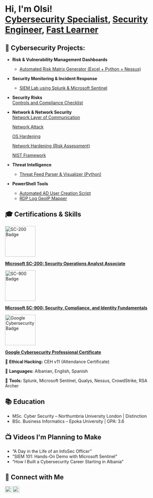<h1>Hi, I'm Olsi! <br/><a href="https://github.com/olsidoci">Cybersecurity Specialist</a>, <a href="https://www.linkedin.com/in/olsidoci">Security Engineer</a>, <a href="#">Fast Learner</a></h1>

<h2>🔐 Cybersecurity Projects:</h2>

- <b>Risk & Vulnerability Management Dashboards</b>  
  - [Automated Risk Matrix Generator (Excel + Python + Nessus)](https://github.com/olsidoci/risk-matrix-generator)
- <b>Security Monitoring & Incident Response</b>  
  - [SIEM Lab using Splunk & Microsoft Sentinel](https://github.com/olsidoci/siem-lab)
- <b>Security Risks</b>  
  [Controls and Compliance Checklist](https://github.com/Olsidoci/olsidoci/blob/main/Projects/Control%20%26%20Compliance%20X.pdf)

- <b>Network & Network Security</b>  
  [Network Layer of Communication](https://github.com/Olsidoci/olsidoci/blob/main/Projects/Network%20Layer%20Communication.pdf)

  [Network Attack](https://github.com/Olsidoci/olsidoci/blob/main/Projects/Analyze%20Network%20Attacks.pdf)

  [OS Hardening](https://github.com/Olsidoci/olsidoci/blob/main/Projects/Apply%20OS%20hardening%20techniques.pdf)

  [Network Hardening (Risk Assessment)](https://github.com/Olsidoci/olsidoci/blob/main/Projects/Analysis%20of%20network%20hardening%20(Risk%20Assesment).pdf)

  [NIST Framework](https://github.com/Olsidoci/olsidoci/blob/main/Projects/NIST%20Framework%20.pdf)
  

- <b>Threat Intelligence</b>  
  - [Threat Feed Parser & Visualizer (Python)](https://github.com/olsidoci/threat-feed-parser)
- <b>PowerShell Tools</b>  
  - [Automated AD User Creation Script](https://github.com/olsidoci/ad-user-creation)
  - [RDP Log GeoIP Mapper](https://github.com/olsidoci/rdp-geoip-mapper)

<h2>🎓 Certifications & Skills</h2>

<!-- Microsoft SC-200 -->
<a href="https://learn.microsoft.com/en-gb/users/olsidoci/credentials/3b6c7498981e45d?ref=https%3A%2F%2Fwww.linkedin.com%2F" target="_blank">
  <img src="https://intunedin.files.wordpress.com/2021/06/image.png" alt="SC-200 Badge" width="100"/>
</a>
<p>
  <a href="https://learn.microsoft.com/en-gb/users/olsidoci/credentials/3b6c7498981e45d?ref=https%3A%2F%2Fwww.linkedin.com%2F" target="_blank">
    <strong>Microsoft SC-200: Security Operations Analyst Associate</strong>
  </a>
</p>

<!-- Microsoft SC-900 -->
<a href="https://learn.microsoft.com/en-us/users/olsidoci/credentials/77b71d0b2a63c789?ref=https%3A%2F%2Fwww.linkedin.com%2F" target="_blank">
  <img src="https://learn.microsoft.com/en-us/media/learn/certification/badges/microsoft-certified-fundamentals-badge.svg" alt="SC-900 Badge" width="100"/>
</a>
<p>
  <a href="https://learn.microsoft.com/en-us/users/olsidoci/credentials/77b71d0b2a63c789?ref=https%3A%2F%2Fwww.linkedin.com%2F" target="_blank">
    <strong>Microsoft SC-900: Security, Compliance, and Identity Fundamentals</strong>
  </a>
</p>

<!-- Google Cybersecurity -->
<a href="https://www.coursera.org/account/accomplishments/professional-cert/certificate/2BRW8EEC0I5Q" target="_blank">
  <img src="https://images.credly.com/images/0bf0f2da-a699-4c82-82e2-56dcf1f2e1c7/image.png" alt="Google Cybersecurity Badge" width="100"/>
</a>
<p>
  <a href="https://www.coursera.org/account/accomplishments/professional-cert/certificate/2BRW8EEC0I5Q" target="_blank">
    <strong>Google Cybersecurity Professional Certificate</strong>
  </a>
</p>


<!-- Other Skills -->
<p>🎯 <strong>Ethical Hacking:</strong> CEH v11 (Attendance Certificate)</p>
<p>💬 <strong>Languages:</strong> Albanian, English, Spanish</p>
<p>🔧 <strong>Tools:</strong> Splunk, Microsoft Sentinel, Qualys, Nessus, CrowdStrike, RSA Archer</p>


<h2>📚 Education</h2>

- MSc. Cyber Security – Northumbria University London | Distinction  
- BSc. Business Informatics – Epoka University | GPA: 3.6  

<h2>📺 Videos I'm Planning to Make</h2>

- “A Day in the Life of an InfoSec Officer”  
- “SIEM 101: Hands-On Demo with Microsoft Sentinel”  
- “How I Built a Cybersecurity Career Starting in Albania”  

<h2>🤝 Connect with Me</h2>

[<img align="left" alt="Olsi Doci | LinkedIn" width="22px" src="https://cdn.jsdelivr.net/npm/simple-icons@v3/icons/linkedin.svg" />][linkedin]
[<img align="left" alt="Olsi Doci | GitHub" width="22px" src="https://cdn.jsdelivr.net/npm/simple-icons@v3/icons/github.svg" />][github]

<br/><br/>

[linkedin]: https://www.linkedin.com/in/olsi-doci-18a436200/
[github]: https://github.com/olsidoci

<!--
**olsidoci/olsidoci** is a ✨ _special_ ✨ repository because its `README.md` appears on your GitHub profile.

Here are some ideas to get you started:

- 🔭 I’m currently working on: ISO 27001 policy automation scripts
- 🌱 I’m currently learning: Cloud Security (Azure), Python for Cybersecurity
- 👯 I’m looking to collaborate on: Security awareness toolkits & SOC dashboards
- 🤔 I’m looking for help with: Building my first Python package
- 💬 Ask me about: InfoSec, Compliance, SIEM, and Certifications
- 📫 How to reach me: olsidoci24@gmail.com
- ⚡ Fun fact: I love diving into new tech and learning fast!
-->
